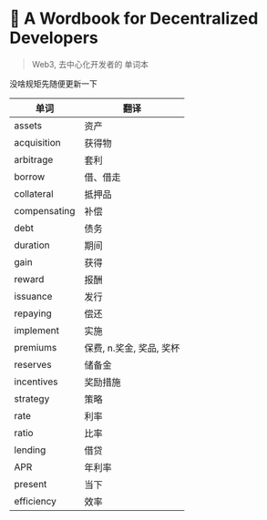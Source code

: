 # 📒 A Wordbook for Decentralized Developers
> Web3, 去中心化开发者的 单词本 

没啥规矩先随便更新一下

|单词|翻译|
|---|---|
|assets|资产|
|acquisition|获得物|
|arbitrage|套利|
|borrow|借、借走|
|collateral|抵押品|
|compensating|补偿|
|debt|债务|
|duration|期间|
|gain|获得|
|reward|报酬|
|issuance|发行|
|repaying|偿还|
|implement|实施|
|premiums|保费, n.奖金, 奖品, 奖杯|
|reserves|储备金|
|incentives|奖励措施|
|strategy|策略|
|rate|利率|
|ratio|比率|
|lending|借贷|
|APR|年利率|
|present|当下|
|efficiency|效率|
